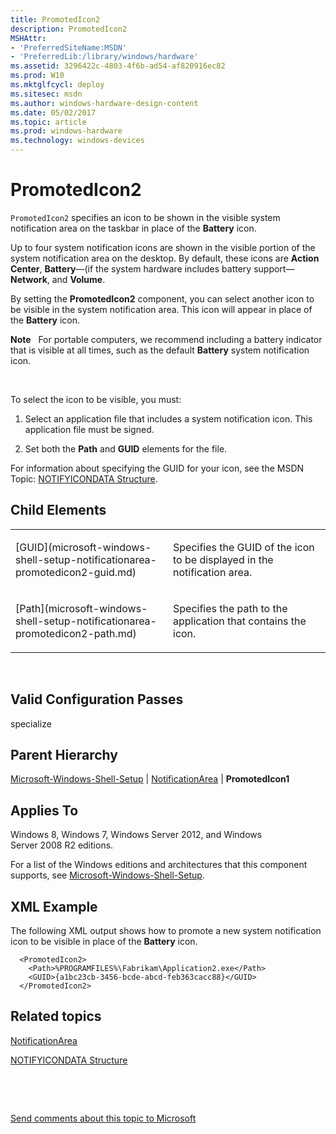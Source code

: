 ```yaml
---
title: PromotedIcon2
description: PromotedIcon2
MSHAttr:
- 'PreferredSiteName:MSDN'
- 'PreferredLib:/library/windows/hardware'
ms.assetid: 3296422c-4803-4f6b-ad54-af820916ec82
ms.prod: W10
ms.mktglfcycl: deploy
ms.sitesec: msdn
ms.author: windows-hardware-design-content
ms.date: 05/02/2017
ms.topic: article
ms.prod: windows-hardware
ms.technology: windows-devices
---
```


# PromotedIcon2


`PromotedIcon2` specifies an icon to be shown in the visible system notification area on the taskbar in place of the **Battery** icon.

Up to four system notification icons are shown in the visible portion of the system notification area on the desktop. By default, these icons are **Action Center**, **Battery**—(if the system hardware includes battery support—**Network**, and **Volume**.

By setting the **PromotedIcon2** component, you can select another icon to be visible in the system notification area. This icon will appear in place of the **Battery** icon.

**Note**  
For portable computers, we recommend including a battery indicator that is visible at all times, such as the default **Battery** system notification icon.

 

To select the icon to be visible, you must:

1.  Select an application file that includes a system notification icon. This application file must be signed.

2.  Set both the **Path** and **GUID** elements for the file.

For information about specifying the GUID for your icon, see the MSDN Topic: [NOTIFYICONDATA Structure](http://go.microsoft.com/fwlink/?LinkId=120340).

## Child Elements


<table>
<colgroup>
<col width="50%" />
<col width="50%" />
</colgroup>
<tbody>
<tr class="odd">
<td><p>[GUID](microsoft-windows-shell-setup-notificationarea-promotedicon2-guid.md)</p></td>
<td><p>Specifies the GUID of the icon to be displayed in the notification area.</p></td>
</tr>
<tr class="even">
<td><p>[Path](microsoft-windows-shell-setup-notificationarea-promotedicon2-path.md)</p></td>
<td><p>Specifies the path to the application that contains the icon.</p></td>
</tr>
</tbody>
</table>

 

## Valid Configuration Passes


specialize

## Parent Hierarchy


[Microsoft-Windows-Shell-Setup](microsoft-windows-shell-setup.md) | [NotificationArea](microsoft-windows-shell-setup-notificationarea.md) | **PromotedIcon1**

## Applies To


Windows 8, Windows 7, Windows Server 2012, and Windows Server 2008 R2 editions.

For a list of the Windows editions and architectures that this component supports, see [Microsoft-Windows-Shell-Setup](microsoft-windows-shell-setup.md).

## XML Example


The following XML output shows how to promote a new system notification icon to be visible in place of the **Battery** icon.

``` syntax
  <PromotedIcon2>
    <Path>%PROGRAMFILES%\Fabrikam\Application2.exe</Path>
    <GUID>{a1bc23cb-3456-bcde-abcd-feb363cacc88}</GUID>
  </PromotedIcon2>
```

## Related topics


[NotificationArea](microsoft-windows-shell-setup-notificationarea.md)

[NOTIFYICONDATA Structure](http://go.microsoft.com/fwlink/?LinkId=120340)

 

 

[Send comments about this topic to Microsoft](mailto:wsddocfb@microsoft.com?subject=Documentation%20feedback%20%5Bp_unattend\p_unattend%5D:%20PromotedIcon2%20%20RELEASE:%20%2810/3/2016%29&body=%0A%0APRIVACY%20STATEMENT%0A%0AWe%20use%20your%20feedback%20to%20improve%20the%20documentation.%20We%20don't%20use%20your%20email%20address%20for%20any%20other%20purpose,%20and%20we'll%20remove%20your%20email%20address%20from%20our%20system%20after%20the%20issue%20that%20you're%20reporting%20is%20fixed.%20While%20we're%20working%20to%20fix%20this%20issue,%20we%20might%20send%20you%20an%20email%20message%20to%20ask%20for%20more%20info.%20Later,%20we%20might%20also%20send%20you%20an%20email%20message%20to%20let%20you%20know%20that%20we've%20addressed%20your%20feedback.%0A%0AFor%20more%20info%20about%20Microsoft's%20privacy%20policy,%20see%20http://privacy.microsoft.com/default.aspx. "Send comments about this topic to Microsoft")





